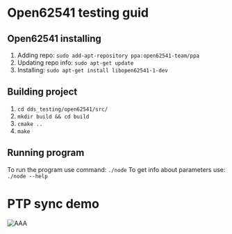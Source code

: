 # Open62541 testing guid

## Open62541 installing

1. Adding repo: ```sudo add-apt-repository ppa:open62541-team/ppa```
2. Updating repo info: ```sudo apt-get update```
3. Installing: ```sudo apt-get install libopen62541-1-dev```
    
## Building project

1. ```cd dds_testing/open62541/src/```
2. ```mkdir build && cd build```
3. ```cmake ..```
4. ```make```

## Running program

To run the program use command: ```./node```
To get info about parameters use: ```./node --help```


# PTP sync demo

![AAA](https://github.com/OSLL/ROS2-DDS-Testing/blob/open62541/TSN_media/PTP_demo.gif)
